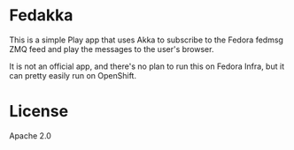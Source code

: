 # Fedakka

This is a simple Play app that uses Akka to subscribe to the Fedora fedmsg ZMQ
feed and play the messages to the user's browser.

It is not an official app, and there's no plan to run this on Fedora Infra, but
it can pretty easily run on OpenShift.

# License

Apache 2.0
